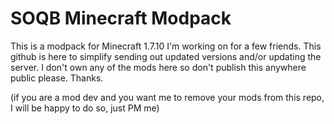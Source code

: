 # SOQB Minecraft Modpack

This is a modpack for Minecraft 1.7.10 I'm working on for a few friends. This github is here to simplify sending out updated versions and/or updating the server. I don't own any of the mods here so don't publish this anywhere public please. Thanks.

(if you are a mod dev and you want me to remove your mods from this repo, I will be happy to do so, just PM me)

